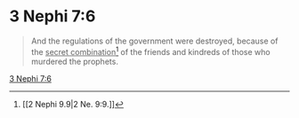 # 3 Nephi 7:6

> And the regulations of the government were destroyed, because of the <u>secret combination</u>[^a] of the friends and kindreds of those who murdered the prophets.

[3 Nephi 7:6](https://www.churchofjesuschrist.org/study/scriptures/bofm/3-ne/7?lang=eng&id=p6#p6)


[^a]: [[2 Nephi 9.9|2 Ne. 9:9.]]
